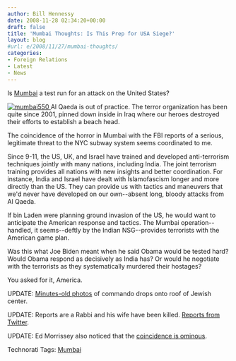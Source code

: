 ```yaml
---
author: Bill Hennessy
date: 2008-11-28 02:34:20+00:00
draft: false
title: 'Mumbai Thoughts: Is This Prep for USA Siege?'
layout: blog
#url: e/2008/11/27/mumbai-thoughts/
categories:
- Foreign Relations
- Latest
- News
---
```


Is [Mumbai](https://www.iht.com/articles/2008/11/28/asia/28mumbai.php) a test run for an attack on the United States?

 

[![mumbai550](https://hennessysview.com/wp-content/uploads/2008/11/mumbai550-thumb.jpg)
](https://hennessysview.com/wp-content/uploads/2008/11/mumbai550.jpg) Al Qaeda is out of practice. The terror organization has been quite since 2001, pinned down inside in Iraq where our heroes destroyed their efforts to establish a beach head. 

 

The coincidence of the horror in Mumbai with the FBI reports of a serious, legitimate threat to the NYC subway system seems coordinated to me.

 

Since 9-11, the US, UK, and Israel have trained and developed anti-terrorism techniques jointly with many nations, including India. The joint terrorism training provides all nations with new insights and better coordination. For instance, India and Israel have dealt with Islamofascism longer and more directly than the US. They can provide us with tactics and maneuvers that we'd never have developed on our own--absent long, bloody attacks from Al Qaeda.

 

If bin Laden were planning ground invasion of the US, he would want to anticipate the American response and tactics. The Mumbai operation--handled, it seems--deftly by the Indian NSG--provides terrorists with the American game plan.

 

Was this what Joe Biden meant when he said Obama would be tested hard? Would Obama respond as decisively as India has? Or would he negotiate with the terrorists as they systematically murdered their hostages?

 

You asked for it, America.

 

UPDATE: [Minutes-old photos](https://arunshanbhag.com/2008/11/27/mumbai-blasts-day-2/) of commando drops onto roof of Jewish center.

 

UPDATE: Reports are a Rabbi and his wife have been killed. [Reports from Twitter](https://search.twitter.com/search?q=%23mumbai).

 

UPDATE: Ed Morrissey also noticed that the [coincidence is ominous](https://hotair.com/archives/2008/11/26/massive-terror-plot-in-mumbai-80-dead-250-injured/).

 

Technorati Tags: [Mumbai](https://technorati.com/tags/Mumbai)
